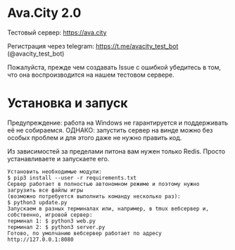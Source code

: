 # Ava.City 2.0
Тестовый сервер: https://ava.city

Регистрация через telegram: https://t.me/avacity_test_bot (@avacity_test_bot)


Пожалуйста, прежде чем создавать Issue с ошибкой убедитесь в том, что она воспроизводится на нашем тестовом сервере.

# Установка и запуск
Предупреждение: работа на Windows не гарантируется и поддерживать её не собираемся. ОДНАКО: запустить сервер на винде можно без особых проблем и для этого даже не нужно править код.

Из зависимостей за пределами питона вам нужен только Redis. Просто устанавливаете и запускаете его.
```
Установить необходимые модули:
$ pip3 install --user -r requirements.txt
Сервер работает в полностью автономном режиме и поэтому нужно загрузить все файлы игры
(возможно потребуется выполнить команду несколько раз):
$ python3 update.py
Запускаем в разных терминалах или, например, в tmux вебсервер и, собственно, игровой сервер:
терминал 1: $ python3 web.py
терминал 2: $ python3 server.py
Готово, по умолчанию вебсервер работает по адресу http://127.0.0.1:8080
```
